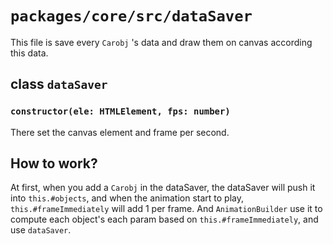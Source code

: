 # `packages/core/src/dataSaver`

This file is save every `Carobj` 's data and draw them on canvas according this data.

## class `dataSaver`

### `constructor(ele: HTMLElement, fps: number)`
There set the canvas element and frame per second.

## How to work?
At first, when you add a `Carobj` in the dataSaver, the dataSaver will push it into `this.#objects`, and when the animation start to play, `this.#frameImmediately` will add 1 per frame. And `AnimationBuilder` use it to compute each object's each param based on `this.#frameImmediately`, and use `dataSaver`.
